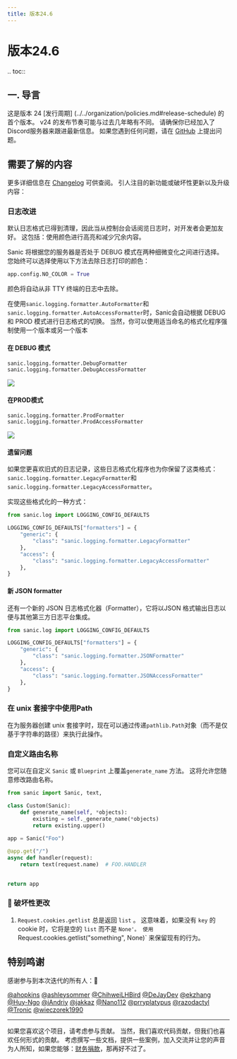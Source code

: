 ```yaml
---
title: 版本24.6
---
```


# 版本24.6

.. toc::

## 一. 导言

这是版本 24 [发行周期] (../../organization/policies.md#release-schedule) 的首个版本。  v24 的发布节奏可能与过去几年略有不同。 请确保你已经加入了Discord服务器来跟进最新信息。 如果您遇到任何问题，请在 [GitHub](https://github.com/sanic-org/sanic/issues/new/selecte) 上提出问题。

## 需要了解的内容

更多详细信息在 [Changelog](../changelog.html) 可供查阅。 引人注目的新功能或破坏性更新以及升级内容：

### 日志改进

默认日志格式已得到清理，因此当从控制台会话阅览日志时，对开发者会更加友好。 这包括：使用颜色进行高亮和减少冗余内容。

Sanic 将根据您的服务器是否处于 DEBUG 模式在两种细微变化之间进行选择。 您始终可以选择使用以下方法去除日志打印的颜色：

```python
app.config.NO_COLOR = True
```

颜色将自动从非 TTY 终端的日志中去除。

在使用`sanic.logging.formatter.AutoFormatter`和`sanic.logging.formatter.AutoAccessFormatter`时，Sanic会自动根据 DEBUG 和 PROD 模式进行日志格式的切换。 当然，你可以使用适当命名的格式化程序强制使用一个版本或另一个版本

#### 在 DEBUG 模式

```python
sanic.logging.formatter.DebugFormatter
sanic.logging.formatter.DebugAccessFormatter
```

![](/assets/images/logging-dev.png)

#### 在PROD模式

```python
sanic.logging.formatter.ProdFormatter
sanic.logging.formatter.ProdAccessFormatter
```

![](/assets/images/logging-prod.png)

#### 遗留问题

如果您更喜欢旧式的日志记录，这些日志格式化程序也为你保留了这类格式：`sanic.logging.formatter.LegacyFormatter`和`sanic.logging.formatter.LegacyAccessFormatter`。

实现这些格式化的一种方式：

```python
from sanic.log import LOGGING_CONFIG_DEFAULTS

LOGGING_CONFIG_DEFAULTS["formatters"] = {
    "generic": {
        "class": "sanic.logging.formatter.LegacyFormatter"
    },
    "access": {
        "class": "sanic.logging.formatter.LegacyAccessFormatter"
    },
}
```

#### 新 JSON formatter

还有一个新的 JSON 日志格式化器（Formatter），它将以JSON 格式输出日志以便与其他第三方日志平台集成。

```python
from sanic.log import LOGGING_CONFIG_DEFAULTS

LOGGING_CONFIG_DEFAULTS["formatters"] = {
    "generic": {
        "class": "sanic.logging.formatter.JSONFormatter"
    },
    "access": {
        "class": "sanic.logging.formatter.JSONAccessFormatter"
    },
}
```

### 在 unix 套接字中使用Path

在为服务器创建 unix 套接字时，现在可以通过传递`pathlib.Path`对象（而不是仅基于字符串的路径）来执行此操作。

### 自定义路由名称

您可以在自定义 `Sanic` 或 `Blueprint` 上覆盖`generate_name` 方法。 这将允许您随意修改路由名称。

```python
from sanic import Sanic, text,

class Custom(Sanic):
    def generate_name(self, *objects):
        existing = self._generate_name(*objects)
        return existing.upper()
        
app = Sanic("Foo")

@app.get("/")
async def handler(request):
    return text(request.name)  # FOO.HANDLER

    
return app
```

### 🚨 破坏性更改

1. `Request.cookies.getlist` 总是返回 `list` 。 这意味着，如果没有 `key` 的 cookie 时，它将是空的 `list` 而不是 `None'。 使用 `Request.cookies.getlist("something", None)\` 来保留现有的行为。

## 特别鸣谢

感谢参与到本次迭代的所有人：:clap:

[@ahopkins](https://github.com/ahopkins)
[@ashleysommer](https://github.com/ashleysommer)
[@ChihweiLHBird](https://github.com/ChihweiLHBird)
[@DeJayDev](https://github.com/DeJayDev)
[@ekzhang](https://github.com/ekzhang)
[@Huy-Ngo](https://github.com/Huy-Ngo)
[@iAndriy](https://github.com/iAndriy)
[@jakkaz](https://github.com/jakkaz)
[@Nano112](https://github.com/Nano112)
[@prryplatypus](https://github.com/prryplatypus)
[@razodactyl](https://github.com/razodactyl)
[@Tronic](https://github.com/Tronic)
[@wieczorek1990](https://github.com/wieczorek1990)

---

如果您喜欢这个项目，请考虑参与贡献。 当然，我们喜欢代码贡献，但我们也喜欢任何形式的贡献。 考虑撰写一些文档，提供一些案例，加入交流并让您的声音为人所知，如果您能够：[财务捐款](https://opencollective.com/sanic-org/)，那再好不过了。
